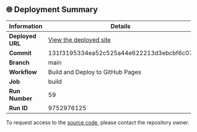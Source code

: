 ## 🌐 Deployment Summary

| Information | Details |
|-------------|---------|
| **Deployed URL** | [View the deployed site](https://First-Matter.github.io/zeno-jam-1-public) |
| **Commit** | 131f3195334ea52c525a44e622213d3ebcbf6c07 |
| **Branch** | main |
| **Workflow** | Build and Deploy to GitHub Pages |
| **Job** | build |
| **Run Number** | 59 |
| **Run ID** | 9752976125 |

To request access to the [source code](https://github.com/First-Matter/zeno-jam-1), please contact the repository owner.
